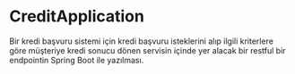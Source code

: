 # CreditApplication
Bir kredi başvuru sistemi için kredi başvuru isteklerini alıp ilgili kriterlere göre müşteriye kredi sonucu dönen servisin
içinde yer alacak bir restful bir endpointin Spring Boot ile yazılması.
